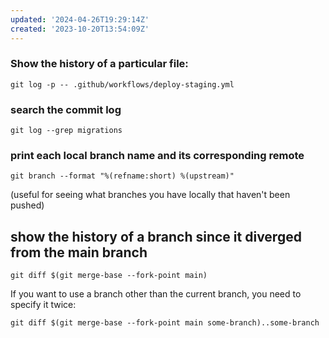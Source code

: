 ```yaml
---
updated: '2024-04-26T19:29:14Z'
created: '2023-10-20T13:54:09Z'
---
```

### Show the history of a particular file:

`git log -p -- .github/workflows/deploy-staging.yml`

### search the commit log

`git log --grep migrations`

### print each local branch name and its corresponding remote

`git branch --format "%(refname:short) %(upstream)"`

(useful for seeing what branches you have locally that haven't been pushed)

## show the history of a branch since it diverged from the main branch

`git diff $(git merge-base --fork-point main)`

If you want to use a branch other than the current branch, you need to specify it twice:

`git diff $(git merge-base --fork-point main some-branch)..some-branch`